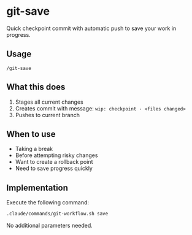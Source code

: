 # git-save

Quick checkpoint commit with automatic push to save your work in progress.

## Usage

```
/git-save
```

## What this does

1. Stages all current changes
2. Creates commit with message: `wip: checkpoint - <files changed>`
3. Pushes to current branch

## When to use

- Taking a break
- Before attempting risky changes
- Want to create a rollback point
- Need to save progress quickly

## Implementation

Execute the following command:

```bash
.claude/commands/git-workflow.sh save
```

No additional parameters needed.
